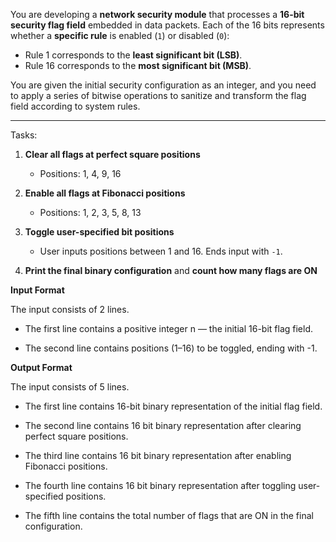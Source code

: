 You are developing a **network security module** that processes a **16-bit security flag field** embedded in data packets. Each of the 16 bits represents whether a **specific rule** is enabled (`1`) or disabled (`0`):

* Rule 1 corresponds to the **least significant bit (LSB)**.
* Rule 16 corresponds to the **most significant bit (MSB)**.

You are given the initial security configuration as an integer, and you need to apply a series of bitwise operations to sanitize and transform the flag field according to system rules.

---

Tasks:

1. **Clear all flags at perfect square positions** 

   * Positions: 1, 4, 9, 16

2. **Enable all flags at Fibonacci positions** 

   * Positions: 1, 2, 3, 5, 8, 13


3. **Toggle user-specified bit positions** 

   * User inputs positions between 1 and 16. Ends input with `-1`.

4. **Print the final binary configuration** and **count how many flags are ON** 


**Input Format**

The input consists of 2 lines.

-  The first line contains a positive integer n — the initial 16-bit flag field.

-  The second line contains positions (1–16) to be toggled, ending with -1.

**Output Format**

The input consists of 5 lines.

-  The first line contains 16-bit binary representation of the initial flag field.

-  The second line contains 16 bit binary representation after clearing perfect square positions.

-  The third line contains 16 bit binary representation after enabling Fibonacci positions.

-  The fourth line contains 16 bit binary representation after toggling user-specified positions.

-  The fifth line contains the total number of flags that are ON  in the final configuration.